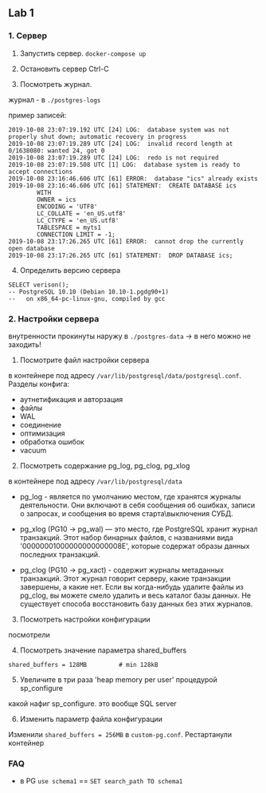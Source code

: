 
## Lab 1

### 1. Сервер

1. Запустить сервер.
`docker-compose up`

2. Остановить сервер
Ctrl-C

3. Посмотреть журнал.

журнал - в `./postgres-logs`

пример записей:
```
2019-10-08 23:07:19.192 UTC [24] LOG:  database system was not properly shut down; automatic recovery in progress
2019-10-08 23:07:19.289 UTC [24] LOG:  invalid record length at 0/1638080: wanted 24, got 0
2019-10-08 23:07:19.289 UTC [24] LOG:  redo is not required
2019-10-08 23:07:19.508 UTC [1] LOG:  database system is ready to accept connections
2019-10-08 23:16:46.606 UTC [61] ERROR:  database "ics" already exists
2019-10-08 23:16:46.606 UTC [61] STATEMENT:  CREATE DATABASE ics
        WITH 
        OWNER = ics
        ENCODING = 'UTF8'
        LC_COLLATE = 'en_US.utf8'
        LC_CTYPE = 'en_US.utf8'
        TABLESPACE = myts1
        CONNECTION LIMIT = -1;
2019-10-08 23:17:26.265 UTC [61] ERROR:  cannot drop the currently open database
2019-10-08 23:17:26.265 UTC [61] STATEMENT:  DROP DATABASE ics;
```

4. Определить версию сервера

```postgres-sql
SELECT verison();
-- PostgreSQL 10.10 (Debian 10.10-1.pgdg90+1) 
--   on x86_64-pc-linux-gnu, compiled by gcc
```




### 2. Настройки сервера

внутренности прокинуты наружу в `./postgres-data` -> в него можно не заходить! 

1. Посмотрите файл настройки сервера

в контейнере под адресу `/var/lib/postgresql/data/postgresql.conf`. Разделы конфига:
- аутнетификация и авторзация
- файлы
- WAL
- соединение
- оптимизация 
- обработка ошибок
- vacuum

2. Посмотреть содержание pg_log, pg_сlog, pg_хlog

в контейнере под адресу `/var/lib/postgresql/data`

- pg_log - является по умолчанию местом, где хранятся журналы деятельности. 
Они включают в себя сообщения об ошибках, записи о запросах, 
и сообщения во время старта\выключения СУБД.

- pg_xlog (PG10 -> pg_wal) — это место, где PostgreSQL хранит журнал транзакций. 
Этот набор бинарных файлов, с названиями вида '00000001000000000000008E', 
которые содержат образы данных последних транзакций. 

- pg_clog (PG10 -> pg_xact) - содержит журналы метаданных транзакций. 
Этот журнал говорит серверу, какие транзакции завершены, а какие нет. 
Если вы когда-нибудь удалите файлы из pg_clog, вы можете смело удалить и весь каталог 
базы данных. Не существует способа восстановить базу данных без этих журналов.

3. Посмотреть настройки конфигурации 

посмотрели

4. Посмотреть значение параметра shared_buffers

`shared_buffers = 128MB			# min 128kB`

5. Увеличите в три раза 'heap memory per user' процедурой sp_configure

какой нафиг sp_configure. это вообще SQL server

6. Изменить параметр файла конфигурации

Изменили `shared_buffers = 256MB` в `custom-pg.conf`. Рестартанули контейнер



### FAQ

- в PG `use schema1` == `SET search_path TO schema1`
